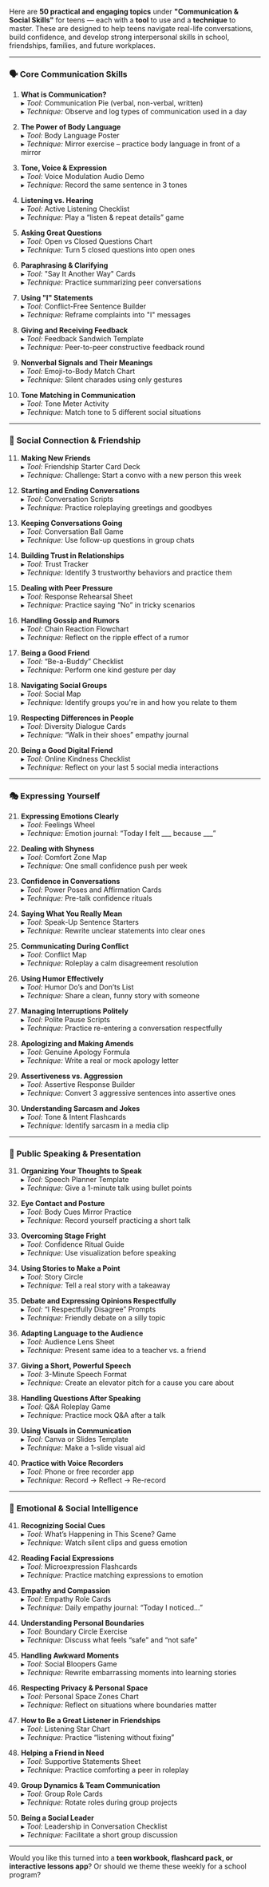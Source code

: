 Here are **50 practical and engaging topics** under **"Communication & Social Skills"** for teens — each with a **tool** to use and a **technique** to master. These are designed to help teens navigate real-life conversations, build confidence, and develop strong interpersonal skills in school, friendships, families, and future workplaces.

---

### 🗣️ **Core Communication Skills**

1. **What is Communication?**  
   ▸ *Tool:* Communication Pie (verbal, non-verbal, written)  
   ▸ *Technique:* Observe and log types of communication used in a day  

2. **The Power of Body Language**  
   ▸ *Tool:* Body Language Poster  
   ▸ *Technique:* Mirror exercise – practice body language in front of a mirror  

3. **Tone, Voice & Expression**  
   ▸ *Tool:* Voice Modulation Audio Demo  
   ▸ *Technique:* Record the same sentence in 3 tones  

4. **Listening vs. Hearing**  
   ▸ *Tool:* Active Listening Checklist  
   ▸ *Technique:* Play a “listen & repeat details” game  

5. **Asking Great Questions**  
   ▸ *Tool:* Open vs Closed Questions Chart  
   ▸ *Technique:* Turn 5 closed questions into open ones  

6. **Paraphrasing & Clarifying**  
   ▸ *Tool:* "Say It Another Way" Cards  
   ▸ *Technique:* Practice summarizing peer conversations  

7. **Using "I" Statements**  
   ▸ *Tool:* Conflict-Free Sentence Builder  
   ▸ *Technique:* Reframe complaints into "I" messages  

8. **Giving and Receiving Feedback**  
   ▸ *Tool:* Feedback Sandwich Template  
   ▸ *Technique:* Peer-to-peer constructive feedback round  

9. **Nonverbal Signals and Their Meanings**  
   ▸ *Tool:* Emoji-to-Body Match Chart  
   ▸ *Technique:* Silent charades using only gestures  

10. **Tone Matching in Communication**  
   ▸ *Tool:* Tone Meter Activity  
   ▸ *Technique:* Match tone to 5 different social situations  

---

### 🤝 **Social Connection & Friendship**

11. **Making New Friends**  
   ▸ *Tool:* Friendship Starter Card Deck  
   ▸ *Technique:* Challenge: Start a convo with a new person this week  

12. **Starting and Ending Conversations**  
   ▸ *Tool:* Conversation Scripts  
   ▸ *Technique:* Practice roleplaying greetings and goodbyes  

13. **Keeping Conversations Going**  
   ▸ *Tool:* Conversation Ball Game  
   ▸ *Technique:* Use follow-up questions in group chats  

14. **Building Trust in Relationships**  
   ▸ *Tool:* Trust Tracker  
   ▸ *Technique:* Identify 3 trustworthy behaviors and practice them  

15. **Dealing with Peer Pressure**  
   ▸ *Tool:* Response Rehearsal Sheet  
   ▸ *Technique:* Practice saying “No” in tricky scenarios  

16. **Handling Gossip and Rumors**  
   ▸ *Tool:* Chain Reaction Flowchart  
   ▸ *Technique:* Reflect on the ripple effect of a rumor  

17. **Being a Good Friend**  
   ▸ *Tool:* “Be-a-Buddy” Checklist  
   ▸ *Technique:* Perform one kind gesture per day  

18. **Navigating Social Groups**  
   ▸ *Tool:* Social Map  
   ▸ *Technique:* Identify groups you're in and how you relate to them  

19. **Respecting Differences in People**  
   ▸ *Tool:* Diversity Dialogue Cards  
   ▸ *Technique:* “Walk in their shoes” empathy journal  

20. **Being a Good Digital Friend**  
   ▸ *Tool:* Online Kindness Checklist  
   ▸ *Technique:* Reflect on your last 5 social media interactions  

---

### 🎭 **Expressing Yourself**

21. **Expressing Emotions Clearly**  
   ▸ *Tool:* Feelings Wheel  
   ▸ *Technique:* Emotion journal: “Today I felt ___ because ___”  

22. **Dealing with Shyness**  
   ▸ *Tool:* Comfort Zone Map  
   ▸ *Technique:* One small confidence push per week  

23. **Confidence in Conversations**  
   ▸ *Tool:* Power Poses and Affirmation Cards  
   ▸ *Technique:* Pre-talk confidence rituals  

24. **Saying What You Really Mean**  
   ▸ *Tool:* Speak-Up Sentence Starters  
   ▸ *Technique:* Rewrite unclear statements into clear ones  

25. **Communicating During Conflict**  
   ▸ *Tool:* Conflict Map  
   ▸ *Technique:* Roleplay a calm disagreement resolution  

26. **Using Humor Effectively**  
   ▸ *Tool:* Humor Do’s and Don’ts List  
   ▸ *Technique:* Share a clean, funny story with someone  

27. **Managing Interruptions Politely**  
   ▸ *Tool:* Polite Pause Scripts  
   ▸ *Technique:* Practice re-entering a conversation respectfully  

28. **Apologizing and Making Amends**  
   ▸ *Tool:* Genuine Apology Formula  
   ▸ *Technique:* Write a real or mock apology letter  

29. **Assertiveness vs. Aggression**  
   ▸ *Tool:* Assertive Response Builder  
   ▸ *Technique:* Convert 3 aggressive sentences into assertive ones  

30. **Understanding Sarcasm and Jokes**  
   ▸ *Tool:* Tone & Intent Flashcards  
   ▸ *Technique:* Identify sarcasm in a media clip  

---

### 💬 **Public Speaking & Presentation**

31. **Organizing Your Thoughts to Speak**  
   ▸ *Tool:* Speech Planner Template  
   ▸ *Technique:* Give a 1-minute talk using bullet points  

32. **Eye Contact and Posture**  
   ▸ *Tool:* Body Cues Mirror Practice  
   ▸ *Technique:* Record yourself practicing a short talk  

33. **Overcoming Stage Fright**  
   ▸ *Tool:* Confidence Ritual Guide  
   ▸ *Technique:* Use visualization before speaking  

34. **Using Stories to Make a Point**  
   ▸ *Tool:* Story Circle  
   ▸ *Technique:* Tell a real story with a takeaway  

35. **Debate and Expressing Opinions Respectfully**  
   ▸ *Tool:* “I Respectfully Disagree” Prompts  
   ▸ *Technique:* Friendly debate on a silly topic  

36. **Adapting Language to the Audience**  
   ▸ *Tool:* Audience Lens Sheet  
   ▸ *Technique:* Present same idea to a teacher vs. a friend  

37. **Giving a Short, Powerful Speech**  
   ▸ *Tool:* 3-Minute Speech Format  
   ▸ *Technique:* Create an elevator pitch for a cause you care about  

38. **Handling Questions After Speaking**  
   ▸ *Tool:* Q&A Roleplay Game  
   ▸ *Technique:* Practice mock Q&A after a talk  

39. **Using Visuals in Communication**  
   ▸ *Tool:* Canva or Slides Template  
   ▸ *Technique:* Make a 1-slide visual aid  

40. **Practice with Voice Recorders**  
   ▸ *Tool:* Phone or free recorder app  
   ▸ *Technique:* Record → Reflect → Re-record  

---

### 🧠 **Emotional & Social Intelligence**

41. **Recognizing Social Cues**  
   ▸ *Tool:* What’s Happening in This Scene? Game  
   ▸ *Technique:* Watch silent clips and guess emotion  

42. **Reading Facial Expressions**  
   ▸ *Tool:* Microexpression Flashcards  
   ▸ *Technique:* Practice matching expressions to emotion  

43. **Empathy and Compassion**  
   ▸ *Tool:* Empathy Role Cards  
   ▸ *Technique:* Daily empathy journal: “Today I noticed…”  

44. **Understanding Personal Boundaries**  
   ▸ *Tool:* Boundary Circle Exercise  
   ▸ *Technique:* Discuss what feels “safe” and “not safe”  

45. **Handling Awkward Moments**  
   ▸ *Tool:* Social Bloopers Game  
   ▸ *Technique:* Rewrite embarrassing moments into learning stories  

46. **Respecting Privacy & Personal Space**  
   ▸ *Tool:* Personal Space Zones Chart  
   ▸ *Technique:* Reflect on situations where boundaries matter  

47. **How to Be a Great Listener in Friendships**  
   ▸ *Tool:* Listening Star Chart  
   ▸ *Technique:* Practice “listening without fixing”  

48. **Helping a Friend in Need**  
   ▸ *Tool:* Supportive Statements Sheet  
   ▸ *Technique:* Practice comforting a peer in roleplay  

49. **Group Dynamics & Team Communication**  
   ▸ *Tool:* Group Role Cards  
   ▸ *Technique:* Rotate roles during group projects  

50. **Being a Social Leader**  
   ▸ *Tool:* Leadership in Conversation Checklist  
   ▸ *Technique:* Facilitate a short group discussion  

---

Would you like this turned into a **teen workbook, flashcard pack, or interactive lessons app**? Or should we theme these weekly for a school program?